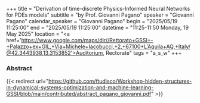 +++
title = "Derivation of time-discrete Physics-Informed Neural Networks for PDEs models"
subtitle = "by Prof. Giovanni Pagano"
speaker = "Giovanni Pagano"
calendar_speaker = "Giovanni Pagano"
begin = "2025/05/19  11:25:00"
end = "2025/05/19  11:25:00"
datetime = "11:25-11:50 Monday, 19 May 2025"
location = "<a href='https://www.google.com/maps/dir//Rettorato+GSSI+-+Palazzo+ex+GIL,+Via+Michele+Iacobucci,+2,+67100+L'Aquila+AQ,+Italy/@42.3443938,13.3153852'>Auditorium, Rectorate</a>"
tags = "a_s_w"
+++

### Abstract
{{< redirect url="https://github.com/ftudisco/Workshop-hidden-structures-in-dynamical-systems-optimization-and-machine-learning-GSSI/blob/main/contributed/abstract_pagano_giovanni.pdf" >}}
